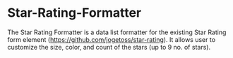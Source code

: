 # Star-Rating-Formatter
 The Star Rating Formatter is a data list formatter for the existing Star Rating form element (https://github.com/jogetoss/star-rating). It allows user to customize the size, color, and count of the stars (up to 9 no. of stars).
